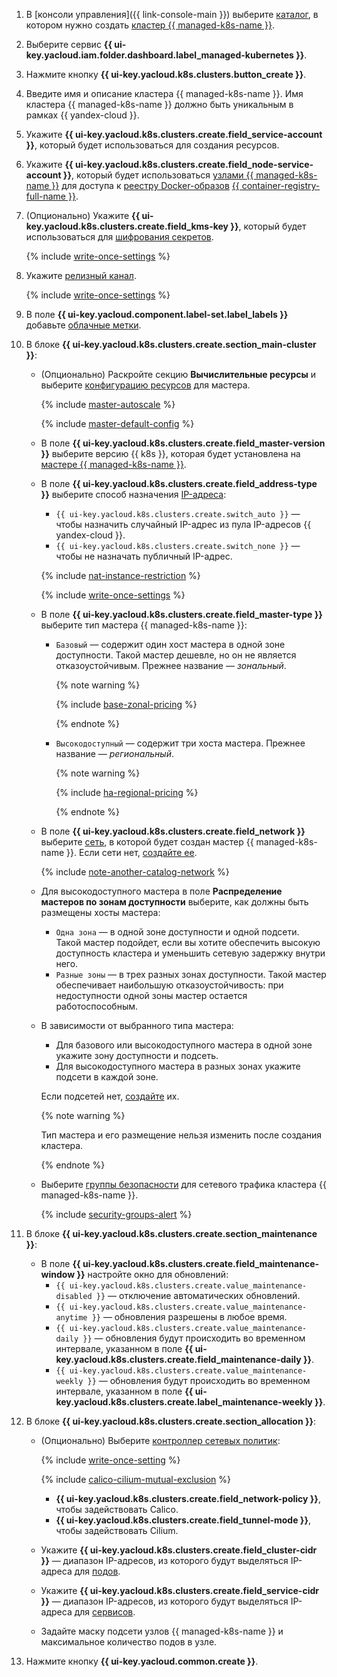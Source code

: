 1. В [консоли управления]({{ link-console-main }}) выберите [каталог](../../resource-manager/concepts/resources-hierarchy.md#folder), в котором нужно создать [кластер {{ managed-k8s-name }}](../../managed-kubernetes/concepts/index.md#kubernetes-cluster).
1. Выберите сервис **{{ ui-key.yacloud.iam.folder.dashboard.label_managed-kubernetes }}**.
1. Нажмите кнопку **{{ ui-key.yacloud.k8s.clusters.button_create }}**.
1. Введите имя и описание кластера {{ managed-k8s-name }}. Имя кластера {{ managed-k8s-name }} должно быть уникальным в рамках {{ yandex-cloud }}.
1. Укажите **{{ ui-key.yacloud.k8s.clusters.create.field_service-account }}**, который будет использоваться для создания ресурсов.
1. Укажите **{{ ui-key.yacloud.k8s.clusters.create.field_node-service-account }}**, который будет использоваться [узлами {{ managed-k8s-name }}](../../managed-kubernetes/concepts/index.md#node-group) для доступа к [реестру Docker-образов](../../container-registry/concepts/registry.md) [{{ container-registry-full-name }}](../../container-registry/).
1. (Опционально) Укажите **{{ ui-key.yacloud.k8s.clusters.create.field_kms-key }}**, который будет использоваться для [шифрования секретов](../../managed-kubernetes/concepts/encryption.md).

   {% include [write-once-settings](write-once-setting.md) %}

1. Укажите [релизный канал](../../managed-kubernetes/concepts/release-channels-and-updates.md).

   {% include [write-once-settings](write-once-setting.md) %}

1. В поле **{{ ui-key.yacloud.component.label-set.label_labels }}** добавьте [облачные метки](../../managed-kubernetes/concepts/index.md#cluster-labels).

1. В блоке **{{ ui-key.yacloud.k8s.clusters.create.section_main-cluster }}**:
   * (Опционально) Раскройте секцию **Вычислительные ресурсы** и выберите [конфигурацию ресурсов](../../managed-kubernetes/concepts/index.md#master-resources) для мастера.

     {% include [master-autoscale](master-autoscale.md) %}

     {% include [master-default-config](master-default-config.md) %}

   * В поле **{{ ui-key.yacloud.k8s.clusters.create.field_master-version }}** выберите версию {{ k8s }}, которая будет установлена на [мастере {{ managed-k8s-name }}](../../managed-kubernetes/concepts/index.md#master).
   * В поле **{{ ui-key.yacloud.k8s.clusters.create.field_address-type }}** выберите способ назначения [IP-адреса](../../vpc/concepts/address.md):
     * `{{ ui-key.yacloud.k8s.clusters.create.switch_auto }}` — чтобы назначить случайный IP-адрес из пула IP-адресов {{ yandex-cloud }}.
     * `{{ ui-key.yacloud.k8s.clusters.create.switch_none }}` — чтобы не назначать публичный IP-адрес.

     {% include [nat-instance-restriction](nat-instance-restriction.md) %}

     {% include [write-once-settings](write-once-setting.md) %}

   * В поле **{{ ui-key.yacloud.k8s.clusters.create.field_master-type }}** выберите тип мастера {{ managed-k8s-name }}:
     * `Базовый` — содержит один хост мастера в одной зоне доступности. Такой мастер дешевле, но он не является отказоустойчивым. Прежнее название — _зональный_.

       {% note warning %}

       {% include [base-zonal-pricing](../../_includes/managed-kubernetes/base-zonal-pricing.md) %}

       {% endnote %}

     * `Высокодоступный` — содержит три хоста мастера. Прежнее название — _региональный_.

       {% note warning %}

       {% include [ha-regional-pricing](../../_includes/managed-kubernetes/ha-regional-pricing.md) %}

       {% endnote %}

   * В поле **{{ ui-key.yacloud.k8s.clusters.create.field_network }}** выберите [сеть](../../vpc/concepts/network.md#network), в которой будет создан мастер {{ managed-k8s-name }}. Если сети нет, [создайте ее](../../vpc/operations/network-create.md).

      {% include [note-another-catalog-network](note-another-catalog-network.md) %}

   * Для высокодоступного мастера в поле **Распределение мастеров по зонам доступности** выберите, как должны быть размещены хосты мастера:
     * `Одна зона` — в одной зоне доступности и одной подсети. Такой мастер подойдет, если вы хотите обеспечить высокую доступность кластера и уменьшить сетевую задержку внутри него.
     * `Разные зоны` — в трех разных зонах доступности. Такой мастер обеспечивает наибольшую отказоустойчивость: при недоступности одной зоны мастер остается работоспособным.

   * В зависимости от выбранного типа мастера:
     * Для базового или высокодоступного мастера в одной зоне укажите зону доступности и подсеть. 
     * Для высокодоступного мастера в разных зонах укажите подсети в каждой зоне. 

     Если подсетей нет, [создайте](../../vpc/operations/subnet-create.md) их.

     {% note warning %}

     Тип мастера и его размещение нельзя изменить после создания кластера.

     {% endnote %}

   * Выберите [группы безопасности](../../vpc/concepts/security-groups.md) для сетевого трафика кластера {{ managed-k8s-name }}.

     {% include [security-groups-alert](security-groups-alert.md) %}

1. В блоке **{{ ui-key.yacloud.k8s.clusters.create.section_maintenance }}**:
   * В поле **{{ ui-key.yacloud.k8s.clusters.create.field_maintenance-window }}** настройте окно для обновлений:
     * `{{ ui-key.yacloud.k8s.clusters.create.value_maintenance-disabled }}` — отключение автоматических обновлений.
     * `{{ ui-key.yacloud.k8s.clusters.create.value_maintenance-anytime }}` — обновления разрешены в любое время.
     * `{{ ui-key.yacloud.k8s.clusters.create.value_maintenance-daily }}` — обновления будут происходить во временном интервале, указанном в поле **{{ ui-key.yacloud.k8s.clusters.create.field_maintenance-daily }}**.
     * `{{ ui-key.yacloud.k8s.clusters.create.value_maintenance-weekly }}` — обновления будут происходить во временном интервале, указанном в поле **{{ ui-key.yacloud.k8s.clusters.create.label_maintenance-weekly }}**.
1. В блоке **{{ ui-key.yacloud.k8s.clusters.create.section_allocation }}**:
   * (Опционально) Выберите [контроллер сетевых политик](../../managed-kubernetes/concepts/network-policy.md#policy-controllers):

     {% include [write-once-setting](write-once-setting.md) %}

     {% include [calico-cilium-mutual-exclusion](calico-cilium-mutual-exclusion.md) %}

     * **{{ ui-key.yacloud.k8s.clusters.create.field_network-policy }}**, чтобы задействовать Calico.
     * **{{ ui-key.yacloud.k8s.clusters.create.field_tunnel-mode }}**, чтобы задействовать Cilium.


   * Укажите **{{ ui-key.yacloud.k8s.clusters.create.field_cluster-cidr }}** — диапазон IP-адресов, из которого будут выделяться IP-адреса для [подов](../../managed-kubernetes/concepts/index.md#pod).
   * Укажите **{{ ui-key.yacloud.k8s.clusters.create.field_service-cidr }}** — диапазон IP-адресов, из которого будут выделяться IP-адреса для [сервисов](../../managed-kubernetes/concepts/index.md#service).
   * Задайте маску подсети узлов {{ managed-k8s-name }} и максимальное количество подов в узле.
1. Нажмите кнопку **{{ ui-key.yacloud.common.create }}**.